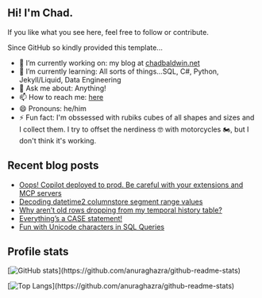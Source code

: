 ## Hi! I'm Chad.

If you like what you see here, feel free to follow or contribute.

Since GitHub so kindly provided this template...

- 🔭 I’m currently working on: my blog at [chadbaldwin.net](https://chadbaldwin.net)
- 🌱 I’m currently learning: All sorts of things...SQL, C#, Python, Jekyll/Liquid, Data Engineering
- 💬 Ask me about: Anything!
- 📫 How to reach me: [here](https://chadbaldwin.net/link)
- 😄 Pronouns: he/him
- ⚡ Fun fact: I'm obssessed with rubiks cubes of all shapes and sizes and I collect them. I try to offset the nerdiness 🤓 with motorcycles 🏍, but I don't think it's working.

## Recent blog posts

<!--START_SECTION:posts-->
* [Oops! Copilot deployed to prod. Be careful with your extensions and MCP servers](https://chadbaldwin.net/2025/07/22/oops-copilot-deployed-to-prod.html)
* [Decoding datetime2 columnstore segment range values](https://chadbaldwin.net/2024/08/07/convert-datetime2-bigint.html)
* [Why aren’t old rows dropping from my temporal history table?](https://chadbaldwin.net/2024/08/05/temporal-table-weirdness.html)
* [Everything’s a CASE statement!](https://chadbaldwin.net/2024/07/30/everythings-a-case-statement.html)
* [Fun with Unicode characters in SQL Queries](https://chadbaldwin.net/2024/07/09/fun-with-unicode-in-sql-queries.html)
<!--END_SECTION:posts-->

## Profile stats

[![GitHub stats](https://github-readme-stats.vercel.app/api?username=chadbaldwin&show_icons=true&theme=github_dark&.)](https://github.com/anuraghazra/github-readme-stats)

[![Top Langs](https://github-readme-stats.vercel.app/api/top-langs/?username=chadbaldwin&layout=compact&theme=github_dark&.)](https://github.com/anuraghazra/github-readme-stats)
